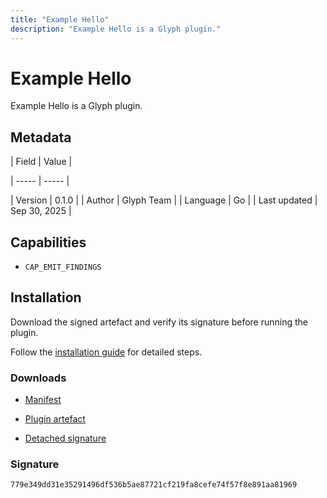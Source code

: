 ```yaml
---
title: "Example Hello"
description: "Example Hello is a Glyph plugin."
---
```


# Example Hello

Example Hello is a Glyph plugin.

## Metadata

| Field | Value |

| ----- | ----- |

| Version | 0.1.0 |
| Author | Glyph Team |
| Language | Go |
| Last updated | Sep 30, 2025 |


## Capabilities

- `CAP_EMIT_FINDINGS`


## Installation

Download the signed artefact and verify its signature before running the plugin.

Follow the [installation guide](https://github.com/RowanDark/Glyph/tree/85464c5f43bc57662ffbc313c8008a6119bbc772/plugins/example-hello#readme) for detailed steps.


### Downloads

- [Manifest](https://raw.githubusercontent.com/RowanDark/Glyph/85464c5f43bc57662ffbc313c8008a6119bbc772/plugins/example-hello/manifest.json)

- [Plugin artefact](https://raw.githubusercontent.com/RowanDark/Glyph/85464c5f43bc57662ffbc313c8008a6119bbc772/plugins/example-hello/main.go)

- [Detached signature](https://raw.githubusercontent.com/RowanDark/Glyph/85464c5f43bc57662ffbc313c8008a6119bbc772/plugins/example-hello/main.go.sig)


### Signature

`779e349dd31e35291496df536b5ae87721cf219fa8cefe74f57f8e891aa81969`
